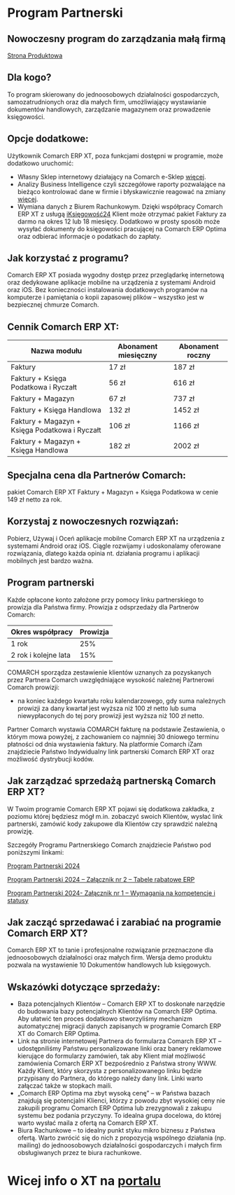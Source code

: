 # Program Partnerski
## Nowoczesny program do zarządzania małą firmą

[Strona Produktowa](https://www.erpxt.pl)

## Dla kogo?
To program skierowany do jednoosobowych działalności gospodarczych, samozatrudnionych oraz dla małych firm, umożliwiający wystawianie dokumentów handlowych, zarządzanie magazynem oraz prowadzenie księgowości.

## Opcje dodatkowe:
Użytkownik Comarch ERP XT, poza funkcjami dostępni w programie, może dodatkowo uruchomić:

- Własny Sklep internetowy działający na Comarch e-Sklep [więcej](https://www.comarch-cloud.pl/produkt/comarch-erp-esklep).
- Analizy Business Intelligence czyli szczegółowe raporty pozwalające na bieżąco kontrolować dane w firmie i błyskawicznie reagować na zmiany [więcej](https://bipoint.comarch.pl/Views/Promo/Index.aspx).
- Wymiana danych z Biurem Rachunkowym. Dzięki współpracy Comarch ERP XT z usługą [iKsięgowość24](https://bipoint.comarch.pl/Views/Promo/Index.aspx) Klient może otrzymać pakiet Faktury za darmo na okres 12 lub 18 miesięcy. Dodatkowo w prosty sposób może wysyłać dokumenty do księgowości pracującej na Comarch ERP Optima oraz odbierać informacje o podatkach do zapłaty.

## Jak korzystać z programu?
Comarch ERP XT posiada wygodny dostęp przez przeglądarkę internetową oraz dedykowane aplikacje mobilne na urządzenia z systemami Android oraz iOS. Bez konieczności instalowania dodatkowych programów na komputerze i pamiętania o kopii zapasowej plików – wszystko jest w bezpiecznej chmurze Comarch.

## Cennik Comarch ERP XT:

| Nazwa modułu                                            | Abonament miesięczny | Abonament roczny |
|---------------------------------------------------------|-----------------------|------------------|
| Faktury                                                 | 17 zł                | 187 zł           |
| Faktury + Księga Podatkowa i Ryczałt                    | 56 zł                | 616 zł           |
| Faktury + Magazyn                                       | 67 zł                | 737 zł           |
| Faktury + Księga Handlowa                               | 132 zł               | 1452 zł          |
| Faktury + Magazyn + Księga Podatkowa i Ryczałt          | 106 zł               | 1166 zł          |
| Faktury + Magazyn + Księga Handlowa                     | 182 zł               | 2002 zł          |

## Specjalna cena dla Partnerów Comarch:
pakiet Comarch ERP XT Faktury + Magazyn + Księga Podatkowa w cenie 149 zł netto za rok.

## Korzystaj z nowoczesnych rozwiązań:
Pobierz, Używaj i Oceń aplikacje mobilne Comarch ERP XT na urządzenia z systemami Android oraz iOS.
Ciągle rozwijamy i udoskonalamy oferowane rozwiązania, dlatego każda opinia nt. działania programu i aplikacji mobilnych jest bardzo ważna.

## Program partnerski

Każde opłacone konto założone przy pomocy linku partnerskiego to prowizja dla Państwa firmy.
Prowizja z odsprzedaży dla Partnerów Comarch:

| Okres współpracy          | Prowizja |
|---------------------------|----------|
| 1 rok                     | 25%      |
| 2 rok i kolejne lata      | 15%      |

COMARCH sporządza zestawienie klientów uznanych za pozyskanych przez Partnera Comarch uwzględniające wysokość należnej Partnerowi Comarch prowizji:
- na koniec każdego kwartału roku kalendarzowego, gdy suma należnych prowizji za dany kwartał jest wyższa niż 100 zł netto lub suma niewypłaconych do tej pory prowizji jest wyższa niż 100 zł netto.

Partner Comarch wystawia COMARCH fakturę na podstawie Zestawienia, o którym mowa powyżej, z zachowaniem co najmniej 30 dniowego terminu płatności od dnia wystawienia faktury.
Na platformie Comarch iZam znajdziecie Państwo Indywidualny link partnerski Comarch ERP XT oraz możliwość dystrybucji kodów.

## Jak zarządzać sprzedażą partnerską Comarch ERP XT?
W Twoim programie Comarch ERP XT pojawi się dodatkowa zakładka, z poziomu której będziesz mógł m.in. zobaczyć swoich Klientów, wysłać link partnerski, zamówić kody zakupowe dla Klientów czy sprawdzić należną prowizję.

Szczegóły Programu Partnerskiego Comarch znajdziecie Państwo pod poniższymi linkami:

[Program Partnerski 2024](https://partner.erp.comarch.pl/wp-content/uploads/2024/04/Program-Partnerski-2024.pdf)

[Program Partnerski 2024 – Załącznik nr 2 – Tabele rabatowe ERP](https://partner.erp.comarch.pl/wp-content/uploads/2024/07/Program-Partnerski-2023-Zalacznik-nr-2-Tabele-rabatowe-ERP-01072024-1.pdf)

[Program Partnerski 2024- Załącznik nr 1 – Wymagania na kompetencje i statusy](https://partner.erp.comarch.pl/wp-content/uploads/2024/04/Program-Partnerski-2024-Zalacznik-nr-1-Wymagania-na-kompetencje-i-statusy.pdf)

## Jak zacząć sprzedawać i zarabiać na programie Comarch ERP XT?
Comarch ERP XT to tanie i profesjonalne rozwiązanie przeznaczone dla jednoosobowych działalności oraz małych firm. Wersja demo produktu pozwala na wystawienie 10 Dokumentów handlowych lub księgowych.

## Wskazówki dotyczące sprzedaży:
- Baza potencjalnych Klientów – Comarch ERP XT to doskonałe narzędzie do budowania bazy potencjalnych Klientów na Comarch ERP Optima. Aby ułatwić ten proces dodatkowo stworzyliśmy mechanizm automatycznej migracji danych zapisanych w programie Comarch ERP XT do Comarch ERP Optima.
- Link na stronie internetowej Partnera do formularza Comarch ERP XT – udostępniliśmy Państwu personalizowane linki oraz banery reklamowe kierujące do formularzy zamówień, tak aby Klient miał możliwość zamówienia Comarch ERP XT bezpośrednio z Państwa strony WWW. Każdy Klient, który skorzysta z personalizowanego linku będzie przypisany do Partnera, do którego należy dany link. Linki warto załączać także w stopkach maili.
- „Comarch ERP Optima ma zbyt wysoką cenę” – w Państwa bazach znajdują się potencjalni Klienci, którzy z powodu zbyt wysokiej ceny nie zakupili programu Comarch ERP Optima lub zrezygnowali z zakupu systemu bez podania przyczyny. To idealna grupa docelowa, do której warto wysłać maila z ofertą na Comarch ERP XT.
- Biura Rachunkowe – to idealny punkt styku mikro biznesu z Państwa ofertą. Warto zwrócić się do nich z propozycją wspólnego działania (np. mailing) do jednoosobowych działalności gospodarczych i małych firm obsługiwanych przez te biura rachunkowe.


# Wicej info o XT na [portalu](https://partner.erp.comarch.pl/kategoria/comarch-erp-xt/instrukcje-i-poradniki/#)
